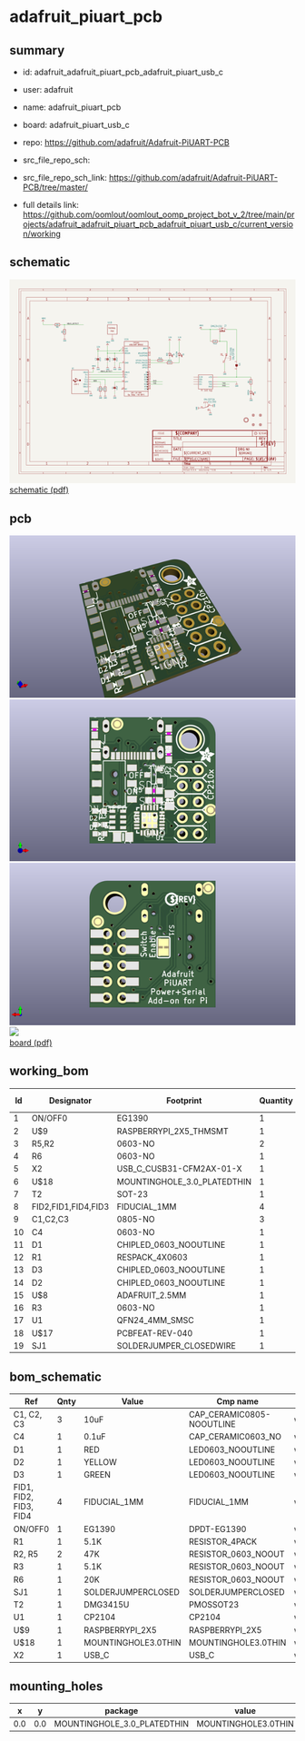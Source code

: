 # adafruit_piuart_pcb
 
## summary 
* id: adafruit_adafruit_piuart_pcb_adafruit_piuart_usb_c
* user: adafruit
* name: adafruit_piuart_pcb
* board: adafruit_piuart_usb_c
* repo: https://github.com/adafruit/Adafruit-PiUART-PCB



* src_file_repo_sch: 
* src_file_repo_sch_link: https://github.com/adafruit/Adafruit-PiUART-PCB/tree/master/
* full details link: https://github.com/oomlout/oomlout_oomp_project_bot_v_2/tree/main/projects/adafruit_adafruit_piuart_pcb_adafruit_piuart_usb_c/current_version/working  

## schematic  
![](working_schematic_600.png)  
[schematic (pdf)](working_schematic.pdf)  

## pcb  
![](working_3d_600.png) 
![](working_3d_front_600.png)  
![](working_3d_back_600.png)  
![](working_600.png)  
[board (pdf)](working.pdf)  

## working_bom
| Id | Designator | Footprint | Quantity | Designation | Supplier and ref |  | None | 
| --- | --- | --- | --- | --- | --- | --- | --- | 
| 1 | ON/OFF0 | EG1390 | 1 | EG1390 |  |  | [''] | 
| 2 | U$9 | RASPBERRYPI_2X5_THMSMT | 1 | RASPBERRYPI_2X5 |  |  | [''] | 
| 3 | R5,R2 | 0603-NO | 2 | 47K |  |  | [''] | 
| 4 | R6 | 0603-NO | 1 | 20K |  |  | [''] | 
| 5 | X2 | USB_C_CUSB31-CFM2AX-01-X | 1 |  |  |  | [''] | 
| 6 | U$18 | MOUNTINGHOLE_3.0_PLATEDTHIN | 1 | MOUNTINGHOLE3.0THIN |  |  | [''] | 
| 7 | T2 | SOT-23 | 1 | DMG3415U |  |  | [''] | 
| 8 | FID2,FID1,FID4,FID3 | FIDUCIAL_1MM | 4 | FIDUCIAL_1MM |  |  | [''] | 
| 9 | C1,C2,C3 | 0805-NO | 3 | 10uF |  |  | [''] | 
| 10 | C4 | 0603-NO | 1 | 0.1uF |  |  | [''] | 
| 11 | D1 | CHIPLED_0603_NOOUTLINE | 1 | RED |  |  | [''] | 
| 12 | R1 | RESPACK_4X0603 | 1 | 5.1K |  |  | [''] | 
| 13 | D3 | CHIPLED_0603_NOOUTLINE | 1 | GREEN |  |  | [''] | 
| 14 | D2 | CHIPLED_0603_NOOUTLINE | 1 | YELLOW |  |  | [''] | 
| 15 | U$8 | ADAFRUIT_2.5MM | 1 |  |  |  | [''] | 
| 16 | R3 | 0603-NO | 1 | 5.1K |  |  | [''] | 
| 17 | U1 | QFN24_4MM_SMSC | 1 | CP2104 |  |  | [''] | 
| 18 | U$17 | PCBFEAT-REV-040 | 1 |  |  |  | [''] | 
| 19 | SJ1 | SOLDERJUMPER_CLOSEDWIRE | 1 |  |  |  | [''] | 


## bom_schematic
| Ref | Qnty | Value | Cmp name | Footprint | Description | Vendor | DNP | 
| --- | --- | --- | --- | --- | --- | --- | --- | 
| C1, C2, C3 | 3 | 10uF | CAP_CERAMIC0805-NOOUTLINE | working:0805-NO |  |  |  | 
| C4 | 1 | 0.1uF | CAP_CERAMIC0603_NO | working:0603-NO |  |  |  | 
| D1 | 1 | RED | LED0603_NOOUTLINE | working:CHIPLED_0603_NOOUTLINE |  |  |  | 
| D2 | 1 | YELLOW | LED0603_NOOUTLINE | working:CHIPLED_0603_NOOUTLINE |  |  |  | 
| D3 | 1 | GREEN | LED0603_NOOUTLINE | working:CHIPLED_0603_NOOUTLINE |  |  |  | 
| FID1, FID2, FID3, FID4 | 4 | FIDUCIAL_1MM | FIDUCIAL_1MM | working:FIDUCIAL_1MM |  |  |  | 
| ON/OFF0 | 1 | EG1390 | DPDT-EG1390 | working:EG1390 |  |  |  | 
| R1 | 1 | 5.1K | RESISTOR_4PACK | working:RESPACK_4X0603 |  |  |  | 
| R2, R5 | 2 | 47K | RESISTOR_0603_NOOUT | working:0603-NO |  |  |  | 
| R3 | 1 | 5.1K | RESISTOR_0603_NOOUT | working:0603-NO |  |  |  | 
| R6 | 1 | 20K | RESISTOR_0603_NOOUT | working:0603-NO |  |  |  | 
| SJ1 | 1 | SOLDERJUMPERCLOSED | SOLDERJUMPERCLOSED | working:SOLDERJUMPER_CLOSEDWIRE |  |  |  | 
| T2 | 1 | DMG3415U | PMOSSOT23 | working:SOT-23 |  |  |  | 
| U1 | 1 | CP2104 | CP2104 | working:QFN24_4MM_SMSC |  |  |  | 
| U$9 | 1 | RASPBERRYPI_2X5 | RASPBERRYPI_2X5 | working:RASPBERRYPI_2X5_THMSMT |  |  |  | 
| U$18 | 1 | MOUNTINGHOLE3.0THIN | MOUNTINGHOLE3.0THIN | working:MOUNTINGHOLE_3.0_PLATEDTHIN |  |  |  | 
| X2 | 1 | USB_C | USB_C | working:USB_C_CUSB31-CFM2AX-01-X |  |  |  | 


## mounting_holes
| x | y | package | value | ref | size | 
| --- | --- | --- | --- | --- | --- | 
| 0.0 | 0.0 | MOUNTINGHOLE_3.0_PLATEDTHIN | MOUNTINGHOLE3.0THIN | U$18 | m3 | 


